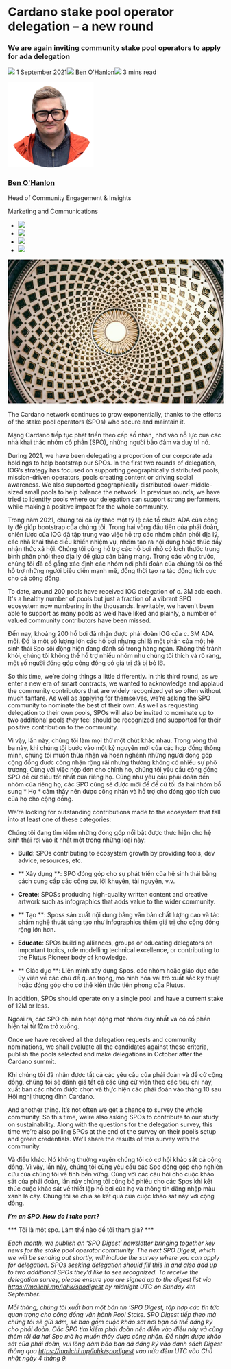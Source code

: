 # Cardano stake pool operator delegation – a new round
### **We are again inviting community stake pool operators to apply for ada delegation**
![](img/2021-09-01-cardano-stake-pool-operator-delegation-a-new-round.002.png) 1 September 2021![](img/2021-09-01-cardano-stake-pool-operator-delegation-a-new-round.002.png)[ Ben O'Hanlon](tmp//en/blog/authors/ben-ohanlon/page-1/)![](img/2021-09-01-cardano-stake-pool-operator-delegation-a-new-round.003.png) 3 mins read

![Ben O'Hanlon](img/2021-09-01-cardano-stake-pool-operator-delegation-a-new-round.004.png)[](tmp//en/blog/authors/ben-ohanlon/page-1/)
### [**Ben O'Hanlon**](tmp//en/blog/authors/ben-ohanlon/page-1/)
Head of Community Engagement & Insights

Marketing and Communications

- ![](img/2021-09-01-cardano-stake-pool-operator-delegation-a-new-round.005.png)[](mailto:ben.ohanlon@iohk.io "Email")
- ![](img/2021-09-01-cardano-stake-pool-operator-delegation-a-new-round.006.png)[](https://www.linkedin.com/in/memetics/ "LinkedIn")
- ![](img/2021-09-01-cardano-stake-pool-operator-delegation-a-new-round.007.png)[](https://twitter.com/benohanlon "Twitter")
- ![](img/2021-09-01-cardano-stake-pool-operator-delegation-a-new-round.008.png)[](https://github.com/benohanlon "GitHub")

![Cardano stake pool operator delegation – a new round](img/2021-09-01-cardano-stake-pool-operator-delegation-a-new-round.009.jpeg)

The Cardano network continues to grow exponentially, thanks to the efforts of the stake pool operators (SPOs) who secure and maintain it. 

Mạng Cardano tiếp tục phát triển theo cấp số nhân, nhờ vào nỗ lực của các nhà khai thác nhóm cổ phần (SPO), những người bảo đảm và duy trì nó.

During 2021, we have been delegating a proportion of our corporate ada holdings to help bootstrap our SPOs. In the first two rounds of delegation, IOG’s strategy has focused on supporting geographically distributed pools, mission-driven operators, pools creating content or driving social awareness. We also supported geographically distributed lower-middle-sized small pools to help balance the network. In previous rounds, we have tried to identify pools where our delegation can support strong performers, while making a positive impact for the whole community.

Trong năm 2021, chúng tôi đã ủy thác một tỷ lệ các tổ chức ADA của công ty để giúp bootstrap của chúng tôi.
Trong hai vòng đầu tiên của phái đoàn, chiến lược của IOG đã tập trung vào việc hỗ trợ các nhóm phân phối địa lý, các nhà khai thác điều khiển nhiệm vụ, nhóm tạo ra nội dung hoặc thúc đẩy nhận thức xã hội.
Chúng tôi cũng hỗ trợ các hồ bơi nhỏ có kích thước trung bình phân phối theo địa lý để giúp cân bằng mạng.
Trong các vòng trước, chúng tôi đã cố gắng xác định các nhóm nơi phái đoàn của chúng tôi có thể hỗ trợ những người biểu diễn mạnh mẽ, đồng thời tạo ra tác động tích cực cho cả cộng đồng.

To date, around 200 pools have received IOG delegation of c. 3M ada each. It's a healthy number of pools but just a fraction of a vibrant SPO ecosystem now numbering in the thousands. Inevitably, we haven't been able to support as many pools as we’d have liked and plainly, a number of valued community contributors have been missed. 

Đến nay, khoảng 200 hồ bơi đã nhận được phái đoàn IOG của c.
3M ADA mỗi.
Đó là một số lượng lớn các hồ bơi nhưng chỉ là một phần của một hệ sinh thái Spo sôi động hiện đang đánh số trong hàng ngàn.
Không thể tránh khỏi, chúng tôi không thể hỗ trợ nhiều nhóm như chúng tôi thích và rõ ràng, một số người đóng góp cộng đồng có giá trị đã bị bỏ lỡ.

So this time, we’re doing things a little differently. In this third round, as we enter a new era of smart contracts, we wanted to acknowledge and applaud the community contributors that are widely recognized yet so often without much fanfare. As well as applying for themselves, we’re asking the SPO community to nominate the best of their own. As well as requesting delegation to their own pools, SPOs will also be invited to nominate up to two additional pools *they* feel should be recognized and supported for their positive contribution to the community. 

Vì vậy, lần này, chúng tôi làm mọi thứ một chút khác nhau.
Trong vòng thứ ba này, khi chúng tôi bước vào một kỷ nguyên mới của các hợp đồng thông minh, chúng tôi muốn thừa nhận và hoan nghênh những người đóng góp cộng đồng được công nhận rộng rãi nhưng thường không có nhiều sự phô trương.
Cùng với việc nộp đơn cho chính họ, chúng tôi yêu cầu cộng đồng SPO đề cử điều tốt nhất của riêng họ.
Cũng như yêu cầu phái đoàn đến nhóm của riêng họ, các SPO cũng sẽ được mời để đề cử tối đa hai nhóm bổ sung * Họ * cảm thấy nên được công nhận và hỗ trợ cho đóng góp tích cực của họ cho cộng đồng.

We’re looking for outstanding contributions made to the ecosystem that fall into at least one of these categories:

Chúng tôi đang tìm kiếm những đóng góp nổi bật được thực hiện cho hệ sinh thái rơi vào ít nhất một trong những loại này:

- **Build**: SPOs contributing to ecosystem growth by providing tools, dev advice, resources, etc.

- ** Xây dựng **: SPO đóng góp cho sự phát triển của hệ sinh thái bằng cách cung cấp các công cụ, lời khuyên, tài nguyên, v.v.

- **Create**: SPOSs producing high-quality written content and creative artwork such as infographics that adds value to the wider community. 

- ** Tạo **: Sposs sản xuất nội dung bằng văn bản chất lượng cao và tác phẩm nghệ thuật sáng tạo như infographics thêm giá trị cho cộng đồng rộng lớn hơn.

- **Educate**: SPOs building alliances, groups or educating delegators on important topics, role modelling technical excellence, or contributing to the Plutus Pioneer body of knowledge.

- ** Giáo dục **: Liên minh xây dựng Spos, các nhóm hoặc giáo dục các ủy viên về các chủ đề quan trọng, mô hình hóa vai trò xuất sắc kỹ thuật hoặc đóng góp cho cơ thể kiến thức tiên phong của Plutus.

In addition, SPOs should operate only a single pool and have a current stake of 12M or less.

Ngoài ra, các SPO chỉ nên hoạt động một nhóm duy nhất và có cổ phần hiện tại từ 12m trở xuống.

Once we have received all the delegation requests and community nominations, we shall evaluate all the candidates against these criteria, publish the pools selected and make delegations in October after the Cardano summit.

Khi chúng tôi đã nhận được tất cả các yêu cầu của phái đoàn và đề cử cộng đồng, chúng tôi sẽ đánh giá tất cả các ứng cử viên theo các tiêu chí này, xuất bản các nhóm được chọn và thực hiện các phái đoàn vào tháng 10 sau Hội nghị thượng đỉnh Cardano.

And another thing. It’s not often we get a chance to survey the whole community. So this time, we’re also asking SPOs to contribute to our study on sustainability. Along with the questions for the delegation survey, this time we’re also polling SPOs at the end of the survey on their pool’s setup and green credentials. We’ll share the results of this survey with the community. 

Và điều khác.
Nó không thường xuyên chúng tôi có cơ hội khảo sát cả cộng đồng.
Vì vậy, lần này, chúng tôi cũng yêu cầu các Spo đóng góp cho nghiên cứu của chúng tôi về tính bền vững.
Cùng với các câu hỏi cho cuộc khảo sát của phái đoàn, lần này chúng tôi cũng bỏ phiếu cho các Spos khi kết thúc cuộc khảo sát về thiết lập hồ bơi của họ và thông tin đăng nhập màu xanh lá cây.
Chúng tôi sẽ chia sẻ kết quả của cuộc khảo sát này với cộng đồng.

***I’m an SPO. How do I take part?***

*** Tôi là một spo.
Làm thế nào để tôi tham gia? ***

*Each month, we publish an ‘SPO Digest’ newsletter bringing together key news for the stake pool operator community. The next SPO Digest, which we will be sending out shortly, will include the survey where you can apply for delegation. SPOs seeking delegation should fill this in and also add up to two additional SPOs they’d like to see recognized. To receive the delegation survey, please ensure you are signed up to the digest list via <https://mailchi.mp/iohk/spodigest> by midnight UTC on Sunday 4th September.*

*Mỗi tháng, chúng tôi xuất bản một bản tin ‘SPO Digest, tập hợp các tin tức quan trọng cho cộng đồng vận hành Pool Stake.
SPO Digest tiếp theo mà chúng tôi sẽ gửi sớm, sẽ bao gồm cuộc khảo sát nơi bạn có thể đăng ký cho phái đoàn.
Các SPO tìm kiếm phái đoàn nên điền vào điều này và cũng thêm tối đa hai Spo mà họ muốn thấy được công nhận.
Để nhận được khảo sát của phái đoàn, vui lòng đảm bảo bạn đã đăng ký vào danh sách Digest thông qua <https://mailchi.mp/iohk/spodigest> vào nửa đêm UTC vào Chủ nhật ngày 4 tháng 9.*

